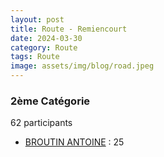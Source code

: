 ```yaml
---
layout: post
title: Route - Remiencourt
date: 2024-03-30
category: Route
tags: Route
image: assets/img/blog/road.jpeg
---
```


### 2ème Catégorie
62 participants
- [BROUTIN ANTOINE](https://teamspecializedlille.github.io/coureurs/broutinantoine) : 25
